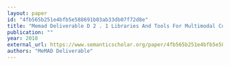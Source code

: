 ```yaml
---
layout: paper
id: "4fb565b251e4bfb5e588691b03ab33db07f72d8e"
title: "Memad Deliverable D 2 . 1 Libraries And Tools For Multimodal Content Analysis"
publication: ""
year: 2018
external_url: https://www.semanticscholar.org/paper/4fb565b251e4bfb5e588691b03ab33db07f72d8e
authors: "MeMAD Deliverable"
---
```

